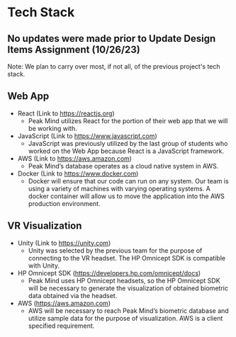 # Tech Stack
## No updates were made prior to Update Design Items Assignment (10/26/23)

Note: We plan to carry over most, if not all, of the previous project's tech stack.
## Web App
* React (Link to https://reactjs.org)
   * Peak Mind utilizes React for the portion of their web app that we will be working with. 
* JavaScript (Link to https://www.javascript.com)
   * JavaScript was previously utilized by the last group of students who worked on the Web App because React is a JavaScript framework. 
* AWS (Link to https://aws.amazon.com)
   * Peak Mind’s database operates as a cloud native system in AWS. 
* Docker (Link to https://www.docker.com)
   * Docker will ensure that our code can run on any system. Our team is using a variety of machines with varying operating systems. A docker container will allow us to move the application into the AWS production environment. 
## VR Visualization 
* Unity (Link to https://unity.com)
   * Unity was selected by the previous team for the purpose of connecting to the VR headset. The HP Omnicept SDK is compatible with Unity. 
* HP Omnicept SDK (https://developers.hp.com/omnicept/docs)
   * Peak Mind uses HP Omnicept headsets, so the HP Omnicept SDK will be necessary to generate the visualization of obtained biometric data obtained via the headset. 
* AWS (https://aws.amazon.com)
   * AWS will be necessary to reach Peak Mind’s biometric database and utilize sample data for the purpose of visualization. AWS is a client specified requirement. 
